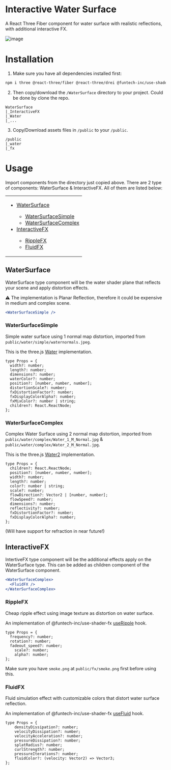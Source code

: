 # Interactive Water Surface

A React Three Fiber component for water surface with realistic reflections, with additional interactive FX.

![image](https://github.com/nhtoby311/WaterSurface/assets/52330522/b65069fc-242d-4e2d-845d-83ede4d04a37)


# Installation

1. Make sure you have all dependencies installed first:

```bash
npm i three @react-three/fiber @react-three/drei @funtech-inc/use-shader-fx @types/three
```

2. Then copy/download the `/WaterSurface` directory to your project. Could be done by clone the repo.

```
WaterSurface
|_InteractiveFX
|_Water
|_...
```

3. Copy/Download assets files in `/public` to your `/public`.

```
/public
|_water
|_fx
```

# Usage

Import components from the directory just copied above. There are 2 type of components: WaterSurface & InteractiveFX. All of them are listed below:

<table>
  <tr>
    <td valign="top">
      <ul>
        <li><a href="#watersurface">WaterSurface</a></li>
        <ul>
          <li><a href="#watersurfacesimple">WaterSurfaceSimple</a></li>
          <li><a href="#watersurfacecomplex">WaterSurfaceComplex</a></li>
        </ul>
        <li><a href="#InteractiveFX">InteractiveFX</a></li>
        <ul>
          <li><a href="#ripplefx">RippleFX</a></li>
          <li><a href="#fluidfx">FluidFX</a></li>
        </ul>
      </ul>
    </td>
  </tr>
</table>

## WaterSurface

WaterSurface type component will be the water shader plane that reflects your scene and apply distortion effects.

⚠️ The implementation is Planar Reflection, therefore it could be expensive in medium and complex scene. 

```jsx
<WaterSurfaceSimple />
```

### WaterSurfaceSimple

Simple water surface using 1 normal map distortion, imported from `public/water/simple/waternormals.jpeg`. 

This is the three.js [Water](https://github.com/mrdoob/three.js/blob/66f7aa81379d0d3b31b7e58c9ecc42e08a16d724/examples/jsm/objects/Water.js) implementation.

```tsx
type Props = {
  width?: number;
  length?: number;
  dimensions?: number;
  waterColor?: number;
  position?: [number, number, number];
  distortionScale?: number;
  fxDistortionFactor?: number;
  fxDisplayColorAlpha?: number;
  fxMixColor?: number | string;
  children?: React.ReactNode;
};
```

### WaterSurfaceComplex

Complex Water Surface using 2 normal map distortion, imported from `public/water/complex/Water_1_M_Normal.jpg` & `public/water/complex/Water_2_M_Normal.jpg`. 

This is the three.js [Water2](https://github.com/mrdoob/three.js/blob/66f7aa81379d0d3b31b7e58c9ecc42e08a16d724/examples/jsm/objects/Water2.js) implementation.

```tsx
type Props = {
  children?: React.ReactNode;
  position?: [number, number, number];
  width?: number;
  length?: number;
  color?: number | string;
  scale?: number;
  flowDirection?: Vector2 | [number, number];
  flowSpeed?: number;
  dimensions?: number;
  reflectivity?: number;
  fxDistortionFactor?: number;
  fxDisplayColorAlpha?: number;
};
```

(Will have support for refraction in near future!)

## InteractiveFX

IntertiveFX type component will be the additional effects apply on the WaterSurface type. This can be added as children component of the WaterSurface component. 

```jsx
<WaterSurfaceComplex>
  <FluidFX />
</WaterSurfaceComplex>
```

### RippleFX

Cheap ripple effect using image texture as distortion on water surface.

An implementation of @funtech-inc/use-shader-fx [useRipple](https://use-shader-fx-stories.vercel.app/?path=/docs/interactions-useripple--docs) hook.

```tsx
type Props = {
  frequency?: number;
  rotation?: number;
  fadeout_speed?: number;
	scale?: number;
	alpha?: number;
};

```

Make sure you have `smoke.png` at `public/fx/smoke.png` first before using this.

### FluidFX

Fluid simulation effect with customizable colors that distort water surface reflection.

An implementation of @funtech-inc/use-shader-fx [useFluid](https://use-shader-fx-stories.vercel.app/?path=/docs/interactions-usefluid--docs) hook.

```tsx
type Props = {
	densityDissipation?: number;
	velocityDissipation?: number;
	velocityAcceleration?: number;
	pressureDissipation?: number;
	splatRadius?: number;
	curlStrength?: number;
	pressureIterations?: number;
	fluidColor?: (velocity: Vector2) => Vector3;
};

```

